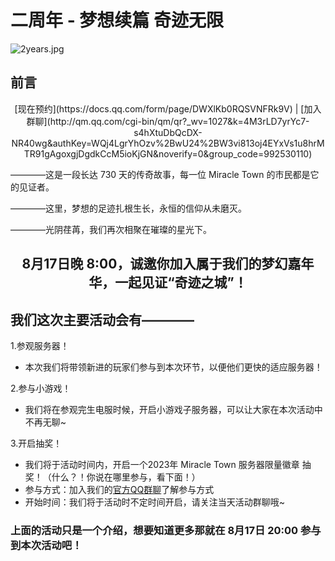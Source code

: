 # 二周年 - 梦想续篇 奇迹无限

![2years.jpg](https://mtsmc.net/img/2years/sm.jpg)

## 前言

<center>[现在预约](https://docs.qq.com/form/page/DWXlKb0RQSVNFRk9V) | [加入群聊](http://qm.qq.com/cgi-bin/qm/qr?_wv=1027&k=4M3rLD7yrYc7-s4hXtuDbQcDX-NR40wg&authKey=WQj4LgrYhOzv%2BwU24%2BW3vi813oj4EYxVs1u8hrMTR91gAgoxgjDgdkCcM5ioKjGN&noverify=0&group_code=992530110)</center>

————这是一段长达 730 天的传奇故事，每一位 Miracle Town 的市民都是它的见证者。

————这里，梦想的足迹扎根生长，永恒的信仰从未磨灭。

————光阴荏苒，我们再次相聚在璀璨的星光下。


<center><h2>8月17日晚 8:00，诚邀你加入属于我们的梦幻嘉年华，一起见证“奇迹之城”！</center>


## 我们这次主要活动会有————

1.参观服务器！
* 本次我们将带领新进的玩家们参与到本次环节，以便他们更快的适应服务器！

2.参与小游戏！
* 我们将在参观完生电服时候，开启小游戏子服务器，可以让大家在本次活动中不再无聊~

3.开启抽奖！
* 我们将于活动时间内，开启一个2023年 Miracle Town 服务器限量徽章 抽奖！（什么？！你说在哪里参与，看下面！）
* 参与方式：加入我们的[官方QQ群聊](http://qm.qq.com/cgi-bin/qm/qr?_wv=1027&k=4M3rLD7yrYc7-s4hXtuDbQcDX-NR40wg&authKey=WQj4LgrYhOzv%2BwU24%2BW3vi813oj4EYxVs1u8hrMTR91gAgoxgjDgdkCcM5ioKjGN&noverify=0&group_code=992530110)了解参与方式
* 开始时间：我们将于活动时不定时间开启，请关注当天活动群聊哦~

### 上面的活动只是一个介绍，想要知道更多那就在 8月17日 20:00 参与到本次活动吧！